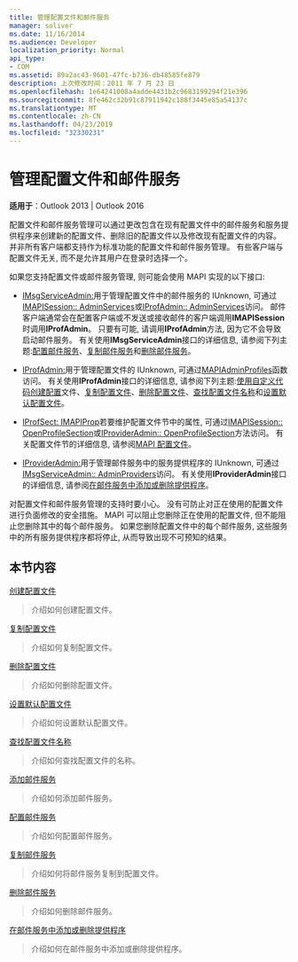 ```yaml
---
title: 管理配置文件和邮件服务
manager: soliver
ms.date: 11/16/2014
ms.audience: Developer
localization_priority: Normal
api_type:
- COM
ms.assetid: 89a2ac43-9601-47fc-b736-db48585fe879
description: 上次修改时间：2011 年 7 月 23 日
ms.openlocfilehash: 1e64241008a4adde4431b2c9683199294f21e396
ms.sourcegitcommit: 8fe462c32b91c87911942c188f3445e85a54137c
ms.translationtype: MT
ms.contentlocale: zh-CN
ms.lasthandoff: 04/23/2019
ms.locfileid: "32330231"
---
```

# <a name="administering-profiles-and-message-services"></a>管理配置文件和邮件服务

  
  
**适用于**：Outlook 2013 | Outlook 2016 
  
配置文件和邮件服务管理可以通过更改包含在现有配置文件中的邮件服务和服务提供程序来创建新的配置文件、删除旧的配置文件以及修改现有配置文件的内容。 并非所有客户端都支持作为标准功能的配置文件和邮件服务管理。 有些客户端与配置文件无关, 而不是允许其用户在登录时选择一个。
  
如果您支持配置文件或邮件服务管理, 则可能会使用 MAPI 实现的以下接口:
  
- [IMsgServiceAdmin:](imsgserviceadminiunknown.md)用于管理配置文件中的邮件服务的 IUnknown, 可通过[IMAPISession:: AdminServices](imapisession-adminservices.md)或[IProfAdmin:: AdminServices](iprofadmin-adminservices.md)访问。 邮件客户端通常会在配置客户端或不发送或接收邮件的客户端调用**IMAPISession**时调用**IProfAdmin**。 只要有可能, 请调用**IProfAdmin**方法, 因为它不会导致启动邮件服务。 有关使用**IMsgServiceAdmin**接口的详细信息, 请参阅下列主题:[配置邮件服务](configuring-a-message-service.md)、[复制邮件服务](copying-a-message-service.md)和[删除邮件服务](deleting-a-message-service.md)。
    
- [IProfAdmin:](iprofadminiunknown.md)用于管理配置文件的 IUnknown, 可通过[MAPIAdminProfiles](mapiadminprofiles.md)函数访问。 有关使用**IProfAdmin**接口的详细信息, 请参阅下列主题:[使用自定义代码创建配置](creating-a-profile-by-using-custom-code.md)文件、[复制配置文件](copying-a-profile.md)、[删除配置文件](deleting-a-profile.md)、[查找配置文件名称](finding-a-profile-name.md)和[设置默认配置文件](setting-a-default-profile.md)。
    
- [IProfSect: IMAPIProp](iprofsectimapiprop.md)若要维护配置文件节中的属性, 可通过[IMAPISession:: OpenProfileSection](imapisession-openprofilesection.md)或[IProviderAdmin:: OpenProfileSection](iprovideradmin-openprofilesection.md)方法访问。 有关配置文件节的详细信息, 请参阅[MAPI 配置文件](mapi-profiles.md)。
    
- [IProviderAdmin:](iprovideradminiunknown.md)用于管理邮件服务中的服务提供程序的 IUnknown, 可通过[IMsgServiceAdmin:: AdminProviders](imsgserviceadmin-adminproviders.md)访问。 有关使用**IProviderAdmin**接口的详细信息, 请参阅[在邮件服务中添加或删除提供程序](adding-or-deleting-providers-in-a-message-service.md)。
    
对配置文件和邮件服务管理的支持时要小心。 没有可防止对正在使用的配置文件进行负面修改的安全措施。 MAPI 可以阻止您删除正在使用的配置文件, 但不能阻止您删除其中的每个邮件服务。 如果您删除配置文件中的每个邮件服务, 这些服务中的所有服务提供程序都将停止, 从而导致出现不可预知的结果。
  
## <a name="in-this-section"></a>本节内容

[创建配置文件](creating-a-profile.md)
  
> 介绍如何创建配置文件。
    
[复制配置文件](copying-a-profile.md)
  
> 介绍如何复制配置文件。
    
[删除配置文件](deleting-a-profile.md)
  
> 介绍如何删除配置文件。
    
[设置默认配置文件](setting-a-default-profile.md)
  
> 介绍如何设置默认配置文件。
    
[查找配置文件名称](finding-a-profile-name.md)
  
> 介绍如何查找配置文件的名称。
    
[添加邮件服务](adding-a-message-service.md)
  
> 介绍如何添加邮件服务。
    
[配置邮件服务](configuring-a-message-service.md)
  
> 介绍如何配置邮件服务。
    
[复制邮件服务](copying-a-message-service.md)
  
> 介绍如何将邮件服务复制到配置文件。
    
[删除邮件服务](deleting-a-message-service.md)
  
> 介绍如何删除邮件服务。
    
[在邮件服务中添加或删除提供程序](adding-or-deleting-providers-in-a-message-service.md)
  
> 介绍如何在邮件服务中添加或删除提供程序。
    

